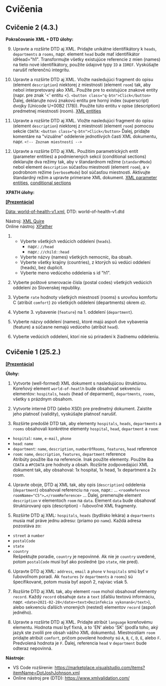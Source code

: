 # Cvičenia

## Cvičenie 2 (4.3.) ## 

**Pokračovanie XML + DTD úlohy:** 

9. Upravte a rozšírte DTD aj XML. Pridajte unikátne identifikátory k `heads`, `departments` a `rooms`, napr. element `head` bude mať identifikátor idHead="h1". Transformujte všetky existujúce referencie z mien (names) na tieto nové identifikátory, použite údajové typy `ID` a `IDREF`. Vyskúšajte narušiť referenčnú integritu.

10. Upravte a rozšírte DTD aj XML. Vložte nasledujúci fragment do opisu (element `description`) niektorej z miestnosti (element `room`) tak, aby nebol interpretovaný ako XML. Použite pre to existujúce znakové entity (napr. pre znak '<' entitu &lt;).
`<button class="q-btn">Click</button>`
Ďalej, deklarujte novú znakovú entitu pre horný index (superscript) dvojky (Unicode U+00B2 (178)). Použite túto entitu v opise (description) predmetnej miestnosti (room). [XML entities](https://www.w3resource.com/xml/entities.php)

11. Upravte a rozšírte DTD aj XML. Vložte nasledujúci fragment do opisu (element `description`) niektorej z miestností (element `room`) pomocou sekcie `CDATA`:
`<button class="q-btn">Click</button>`
Ďalej, pridajte komentáre na "vizuálne" oddelenie jednotlivých častí
XML dokumentu, napr. `<!-- Zoznam miestností -->`

12. Upravte a rozšírte DTD aj XML. Použitím parametrických entít (parameter entities) a podmienených sekcií (conditional sections) deklarujte dva režimy tak, aby v štandardnom režime (`standardMode`) nebol element `description` súčasťou miestnosti (element `room`), a v podrobnom režime (`verboseMode`) bol súčasťou miestnosti. Aktivujte štandardný režim a upravte primerane XML dokument. [XML parameter entities](https://www.w3resource.com/xml/parameter-entities.php), [conditional sections](https://xmlwriter.net/xml_guide/conditional_section.shtml)


**XPATH úlohy:** 

**[[Prezentácia]](zdroje/cv2.pdf)**  

[Dáta: world-of-health-v1.xml](zdroje/world-of-health-v1.xml), DTD: world-of-health-v1.dtd  

Nástroj: [XML Quire](http://qutoric.com/xmlquire/)   
Online nástroj: [XPather](http://xpather.com/)   

1.
	* Vyberte všetkých vedúcich oddelení (`heads`).  
       * napr.: `//head`  
	   * napr.: `//child::head`  
	* Vyberte názvy (names) všetkých nemocníc, iba obsah.
	* Vyberte všetky krajiny (countries), z ktorých sú vedúci oddelení (heads), bez duplicít.
	* Vyberte meno vedúceho oddelenia s id "h1".

2. Vyberte poštové smerovacie čísla (postal codes) všetkých vedúcich oddelení zo Slovenskej republiky.

3. Vyberte `rate` hodnoty všetkých miestností (rooms) s urovňou komfortu  C (atribút `comfort`) zo všetkých oddelení (departments) okrem `d2`.

4. Vyberte 3. vybavenie (`feature`) na 1. oddelení (`department`).

5. Vyberte názvy oddelení (names), ktoré majú aspoň dve vybavenia (feature) a súčasne nemajú vedúceho (atribút `head`).

6. Vyberte vedúcich oddelení, ktorí nie sú priradení k žiadnemu oddeleniu. 

## Cvičenie 1 (25.2.) ## 

**[[Prezentácia]](zdroje/cv1.pdf)**
    
**Úlohy:**  

1. Vytvorte (well-formed) XML dokument s nasledujúcou štruktúrou. Koreňový element `world-of-heatlh` bude obsahovať sekvenciu elementov: `hospitals`, `heads` (head of deparment), `departments`, `rooms`, všetky s prázdnym obsahom.

2. Vytvorte interné DTD (alebo XSD) pre predmetný dokument. Zaistite jeho platnosť (validity), vyskúšajte platnosť narušiť.

3. Rozšírte predošlé DTD tak, aby elementy `hospitals`, `heads`, `departments` a `rooms` obsahovali konkrétne elementy `hospital`, `head`, `department` a `room`:
* `hospital`: `name`, `e-mail`, `phone`
* `head`: `name`
* `department`: `name`, `description`, `numberOfRooms`, `features`, `head` reference
* `room`: `name`, `description`, `features`, `department` reference   
Atribúty použite iba na referencie. Inak použite elementy.
Použite iba `CDATA` a `#PCDATA` pre hodnoty a obsah.
Rozšírte zodpovedajúci XML dokument tak, aby obsahoval: 1x hospital, 1x head, 1x department a 2x room.

4. Upravte oboje, DTD aj XML tak, aby opis (`description`) oddelenia (`department`) obsahoval referenciu na `room`, napr.: ... `<roomReference roomName="C5">…</roomReference>` ... Ďalej, premenujte element `description` v elementoch `room` na `data`. Element `data` bude obsahovať štruktúrovaný opis (description) - ľubovoľné XML fragmenty.

5. Rozšírte DTD aj XML: `hospitals`, `heads` (bydlisko lekára) a `departments` musia mať práve jednu adresu: (priamo po `name`). Každá adresa pozostáva zo:  
* `street` a `number`
* `postalCode`
* `state`
* `country`  
Rešpektujte poradie, `country` je nepovinné. Ak nie je `country` uvedené, potom `postalCode` musí byť ako posledné (po `state`, nie pred).

6. Upravte DTD aj XML: `address`, `email` a `phone` v `hospitals` smú byť v ľubovoľnom poradí. Ak `features` (v `departments` a `rooms`) sú špecifikované, potom musia byť aspoň 2, najviac však 5. 

7. Rozšírte DTD aj XML tak, aby element `room` mohol obsahovať elementy `record`. Každý `record` obsahuje `date` a `text` (ďalšiu textovú informáciu, napr. `<date>2021-02-28</date><text>Dezinfekcia vykonaná</text>`), alebo sekvenciu ďalších vnorených (nested) elementov `record` (aspoň jedného).

8. Upravte a rozšírte DTD aj XML. Pridajte atribút `language` koreňovému elementu. Hodnota musí byť fixná, a to 'EN' alebo 'SK' (podľa toho, aký jazyk ste zvolili pre obsah vášho XML dokumentu). Miestnostiam `room` pridajte atribút `comfort`, pričom povolené hodnoty sú `A`, `B`, `C`, `D`, `E`, alebo `F`. Predvolená hodnota je `F`. Ďalej, referencia `head` v `department` bude odteraz nepovinná. 


**Nástroje**:
* VS Code rozšírenie: https://marketplace.visualstudio.com/items?itemName=DotJoshJohnson.xml  
* Online nástroj pre (DTD): https://www.xmlvalidation.com/  
